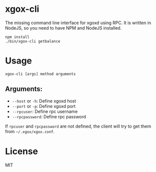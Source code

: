 xgox-cli
===========

The missing command line interface for xgoxd using RPC. It is written in NodeJS, so you need to have NPM and NodeJS installed.

```
npm install
./bin/xgox-cli getbalance
```

# Usage

```
xgox-cli [args] method arguments
```

## Arguments:

* `--host` or `-h`: Define xgoxd host
* `--port` or `-p`: Define xgoxd port
* `--rpcuser`: Define rpc username
* `--rpcpassword`: Define rpc password

If `rpcuser` and `rpcpassword` are not defined, the client will try to get them from `~/.xgox/xgox.conf`.

# License

MIT
